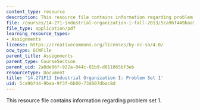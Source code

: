 ```yaml
---
content_type: resource
description: This resource file contains information regarding problem set 1.
file: /courses/14-271-industrial-organization-i-fall-2013/5ca96f449baa9f3f6b0073d807dbac8d_MIT14_271F13_probset1.pdf
file_type: application/pdf
learning_resource_types:
- Assignments
license: https://creativecommons.org/licenses/by-nc-sa/4.0/
ocw_type: OCWFile
parent_title: Assignments
parent_type: CourseSection
parent_uid: 2a8de96f-922a-044c-81b9-d811065bf3eb
resourcetype: Document
title: '14.271F13 Industrial Organization I: Problem Set 1'
uid: 5ca96f44-9baa-9f3f-6b00-73d807dbac8d
---
```

This resource file contains information regarding problem set 1.